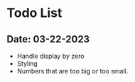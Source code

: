 # Todo List
## Date: 03-22-2023

* Handle display by zero
* Styling
* Numbers that are too big or too small. 
